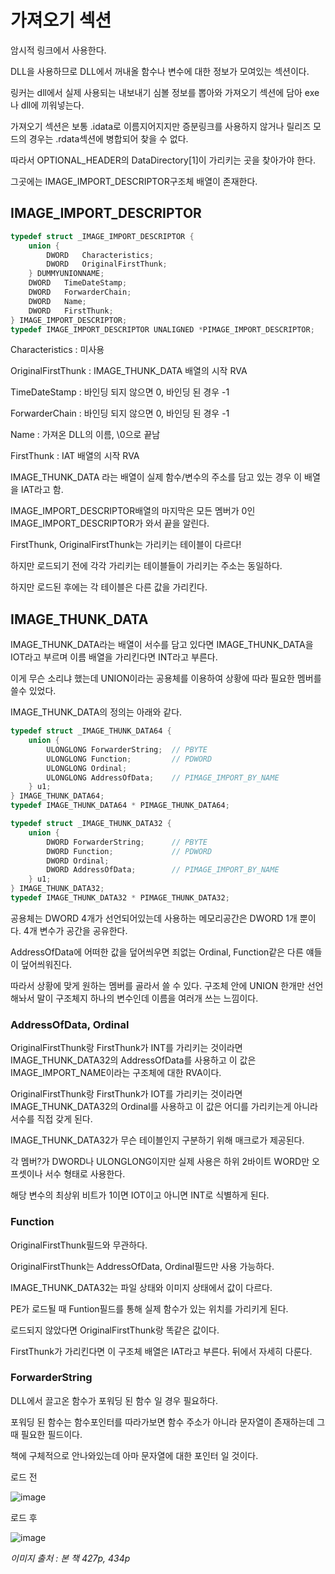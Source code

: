 # 가져오기 섹션

암시적 링크에서 사용한다.

DLL을 사용하므로 DLL에서 꺼내올 함수나 변수에 대한 정보가 모여있는 섹션이다.

링커는 dll에서 실제 사용되는 내보내기 심볼 정보를 뽑아와 가져오기 섹션에 담아 exe나 dll에 끼워넣는다.

가져오기 섹션은 보통 .idata로 이름지어지지만 증분링크를 사용하지 않거나 릴리즈 모드의 경우는 .rdata섹션에 병합되어 찾을 수 없다.

따라서 OPTIONAL_HEADER의 DataDirectory[1]이 가리키는 곳을 찾아가야 한다.

그곳에는 IMAGE_IMPORT_DESCRIPTOR구조체 배열이 존재한다.

## IMAGE_IMPORT_DESCRIPTOR

```c++
typedef struct _IMAGE_IMPORT_DESCRIPTOR {
    union {
        DWORD   Characteristics;
        DWORD   OriginalFirstThunk;
    } DUMMYUNIONNAME;
    DWORD   TimeDateStamp;
    DWORD   ForwarderChain;
    DWORD   Name;
    DWORD   FirstThunk; 
} IMAGE_IMPORT_DESCRIPTOR;
typedef IMAGE_IMPORT_DESCRIPTOR UNALIGNED *PIMAGE_IMPORT_DESCRIPTOR;
```

Characteristics     : 미사용

OriginalFirstThunk  : IMAGE_THUNK_DATA 배열의 시작 RVA

TimeDateStamp       : 바인딩 되지 않으면 0, 바인딩 된 경우 -1

ForwarderChain      : 바인딩 되지 않으면 0, 바인딩 된 경우 -1

Name                : 가져온 DLL의 이름, \0으로 끝남

FirstThunk          : IAT 배열의 시작 RVA

IMAGE_THUNK_DATA 라는 배열이 실제 함수/변수의 주소를 담고 있는 경우 이 배열을 IAT라고 함.

IMAGE_IMPORT_DESCRIPTOR배열의 마지막은 모든 멤버가 0인 IMAGE_IMPORT_DESCRIPTOR가 와서 끝을 알린다.

FirstThunk, OriginalFirstThunk는 가리키는 테이블이 다르다!

하지만 로드되기 전에 각각 가리키는 테이블들이 가리키는 주소는 동일하다.

하지만 로드된 후에는 각 테이블은 다른 값을 가리킨다.

## IMAGE_THUNK_DATA

IMAGE_THUNK_DATA라는 배열이 서수를 담고 있다면 IMAGE_THUNK_DATA을 IOT라고 부르며 이름 배열을 가리킨다면 INT라고 부른다.

이게 무슨 소리냐 했는데 UNION이라는 공용체를 이용하여 상황에 따라 필요한 멤버를 쓸수 있었다.

IMAGE_THUNK_DATA의 정의는 아래와 같다.

```c++
typedef struct _IMAGE_THUNK_DATA64 {
    union {
        ULONGLONG ForwarderString;  // PBYTE
        ULONGLONG Function;         // PDWORD
        ULONGLONG Ordinal;
        ULONGLONG AddressOfData;    // PIMAGE_IMPORT_BY_NAME
    } u1;
} IMAGE_THUNK_DATA64;
typedef IMAGE_THUNK_DATA64 * PIMAGE_THUNK_DATA64;

typedef struct _IMAGE_THUNK_DATA32 {
    union {
        DWORD ForwarderString;      // PBYTE
        DWORD Function;             // PDWORD
        DWORD Ordinal;
        DWORD AddressOfData;        // PIMAGE_IMPORT_BY_NAME
    } u1;
} IMAGE_THUNK_DATA32;
typedef IMAGE_THUNK_DATA32 * PIMAGE_THUNK_DATA32;

```

공용체는 DWORD 4개가 선언되어있는데 사용하는 메모리공간은 DWORD 1개 뿐이다. 4개 변수가 공간을 공유한다.

AddressOfData에 어떠한 값을 덮어씌우면 죄없는 Ordinal, Function같은 다른 얘들이 덮어씌워진다.

따라서 상황에 맞게 원하는 멤버를 골라서 쓸 수 있다. 구조체 안에 UNION 한개만 선언해놔서 말이 구조체지 하나의 변수인데 이름을 여러개 쓰는 느낌이다.

### AddressOfData, Ordinal

OriginalFirstThunk랑 FirstThunk가 INT를 가리키는 것이라면 IMAGE_THUNK_DATA32의 AddressOfData를 사용하고 이 값은 IMAGE_IMPORT_NAME이라는 구조체에 대한 RVA이다.

OriginalFirstThunk랑 FirstThunk가 IOT를 가리키는 것이라면 IMAGE_THUNK_DATA32의 Ordinal를 사용하고 이 값은 어디를 가리키는게 아니라 서수를 직접 갖게 된다.

IMAGE_THUNK_DATA32가 무슨 테이블인지 구분하기 위해 매크로가 제공된다.

각 멤버?가 DWORD나 ULONGLONG이지만 실제 사용은 하위 2바이트 WORD만 오프셋이나 서수 형태로 사용한다.

해당 변수의 최상위 비트가 1이면 IOT이고 아니면 INT로 식별하게 된다.

### Function

OriginalFirstThunk필드와 무관하다.

OriginalFirstThunk는 AddressOfData, Ordinal필드만 사용 가능하다.

IMAGE_THUNK_DATA32는 파일 상태와 이미지 상태에서 값이 다르다.

PE가 로드될 때 Funtion필드를 통해 실제 함수가 있는 위치를 가리키게 된다.

로드되지 않았다면 OriginalFirstThunk랑 똑같은 값이다.

FirstThunk가 가리킨다면 이 구조체 배열은 IAT라고 부른다. 뒤에서 자세히 다룬다.

### ForwarderString

DLL에서 끌고온 함수가 포워딩 된 함수 일 경우 필요하다.

포워딩 된 함수는 함수포인터를 따라가보면 함수 주소가 아니라 문자열이 존재하는데 그 때 필요한 필드이다.

책에 구체적으로 안나와있는데 아마 문자열에 대한 포인터 일 것이다.



로드 전

![image](https://user-images.githubusercontent.com/41255291/51098099-ecea5d80-180b-11e9-9a2c-1af5bbe95ff0.png)


로드 후

![image](https://user-images.githubusercontent.com/41255291/51098122-160aee00-180c-11e9-8447-850956ea855c.png)

_이미지 출처 : 본 책 427p, 434p_